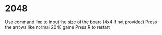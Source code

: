 # 2048
Use command line to input the size of the board (4x4 if not provided)
Press the arrows like normal 2048 game
Press R to restart
